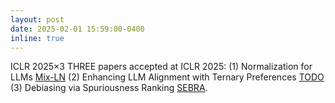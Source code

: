 ```yaml
---
layout: post
date: 2025-02-01 15:59:00-0400
inline: true
---
```


<span class="badge-flag" data-conf="publication">ICLR 2025×3</span> THREE papers accepted at ICLR 2025:  (1) Normalization for LLMs [Mix-LN](https://arxiv.org/pdf/2412.13795v1) (2) Enhancing LLM Alignment with Ternary Preferences [TODO](https://arxiv.org/pdf/2411.02442) (3) Debiasing via Spuriousness Ranking [SEBRA](https://kadarsh22.github.io/sebra_iclr25/).
